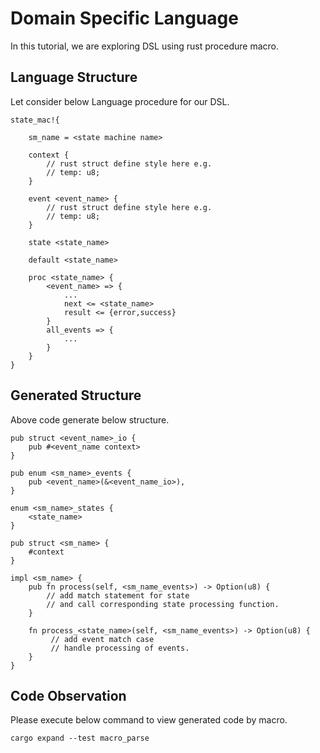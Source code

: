 
# Domain Specific Language

In this tutorial, we are exploring DSL using rust procedure macro.

## Language Structure

Let consider below Language procedure for our DSL.

```ignore
state_mac!{

    sm_name = <state machine name>

    context {
        // rust struct define style here e.g.
        // temp: u8;       
    }

    event <event_name> {
        // rust struct define style here e.g.
        // temp: u8;
    }
    
    state <state_name>
    
    default <state_name>
    
    proc <state_name> {
        <event_name> => {
            ...
            next <= <state_name>
            result <= {error,success}
        }
        all_events => {
            ...
        }
    }
}

```

## Generated Structure

Above code generate below structure.

```ignore
pub struct <event_name>_io {
    pub #<event_name context>
}

pub enum <sm_name>_events {
    pub <event_name>(&<event_name_io>),
}

enum <sm_name>_states {
    <state_name>
}

pub struct <sm_name> {
    #context
}

impl <sm_name> {
    pub fn process(self, <sm_name_events>) -> Option(u8) {
        // add match statement for state
        // and call corresponding state processing function.
    } 
    
    fn process_<state_name>(self, <sm_name_events>) -> Option(u8) {
         // add event match case 
         // handle processing of events.
    }    
}

```

## Code Observation

Please execute below command to view generated code by macro.

```ignore
cargo expand --test macro_parse
```




